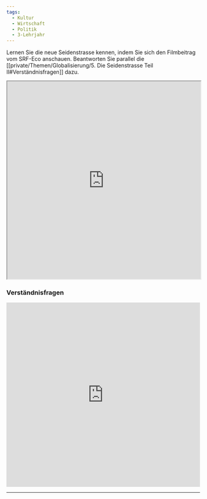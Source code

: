 ```yaml
---
tags:
  - Kultur
  - Wirtschaft
  - Politik
  - 3-Lehrjahr
---
```

Lernen Sie die neue Seidenstrasse kennen, indem Sie sich den Filmbeitrag vom SRF-Eco anschauen. Beantworten Sie parallel die [[private/Themen/Globalisierung/5. Die Seidenstrasse Teil II#Verständnisfragen]] dazu.

<iframe width="100%" height="515" src="https://www.srf.ch/play/embed?urn=urn:srf:video:5532c9e7-c8d8-464d-805c-53e43bb41a1a&subdivisions=false" allowfullscreen allow="geolocation *; autoplay; encrypted-media"></iframe>

### Verständnisfragen

<iframe width="100%" height="480px" src="https://forms.microsoft.com/Pages/ResponsePage.aspx?id=3JD3sB8inkC07KJqJT_b3gzhkYlYD0VIpERRWTmitHRURVU5MVNTMFVKMTJJNERMQzk4Skw2UUNUQiQlQCNjPTEu&embed=true" frameborder="0" marginwidth="0" marginheight="0" style="border: none; max-width:100%; max-height:100vh" allowfullscreen webkitallowfullscreen mozallowfullscreen msallowfullscreen> </iframe>

---
